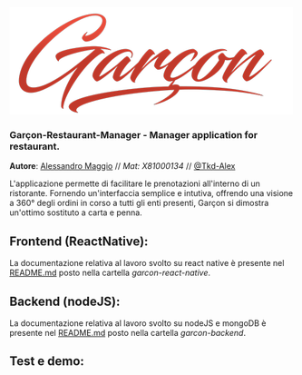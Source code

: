 ![GarconLogo](/garcon-documentation/logoGarcon_small.png)

### Garçon-Restaurant-Manager - Manager application for restaurant. <br />
**Autore**: [Alessandro Maggio](https://www.linkedin.com/in/aalessandromaggio/) // *Mat: X81000134* // [@Tkd-Alex](https://github.com/Tkd-Alex)

L'applicazione permette di facilitare le prenotazioni all'interno di un ristorante. Fornendo un'interfaccia semplice e intutiva, offrendo una visione a 360° degli ordini in corso a tutti gli enti presenti, Garçon si dimostra un'ottimo sostituto a carta e penna.

## Frontend (ReactNative):
La documentazione relativa al lavoro svolto su react native è presente nel [README.md](/garcon-react-native/README.md) posto nella cartella *garcon-react-native*.

## Backend (nodeJS):
La documentazione relativa al lavoro svolto su nodeJS e mongoDB è presente nel [README.md](/garcon-backend/README.md) posto nella cartella *garcon-backend*.

## Test e demo:
